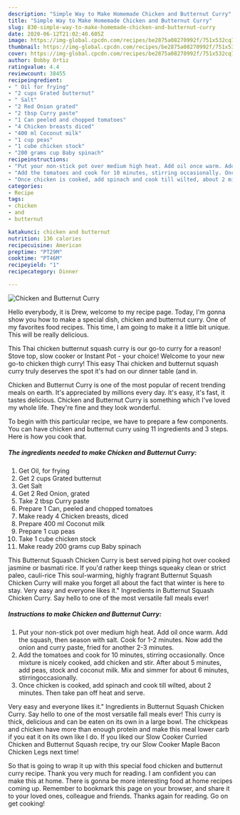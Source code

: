 ```yaml
---
description: "Simple Way to Make Homemade Chicken and Butternut Curry"
title: "Simple Way to Make Homemade Chicken and Butternut Curry"
slug: 830-simple-way-to-make-homemade-chicken-and-butternut-curry
date: 2020-06-12T21:02:40.605Z
image: https://img-global.cpcdn.com/recipes/be2875a08270992f/751x532cq70/chicken-and-butternut-curry-recipe-main-photo.jpg
thumbnail: https://img-global.cpcdn.com/recipes/be2875a08270992f/751x532cq70/chicken-and-butternut-curry-recipe-main-photo.jpg
cover: https://img-global.cpcdn.com/recipes/be2875a08270992f/751x532cq70/chicken-and-butternut-curry-recipe-main-photo.jpg
author: Bobby Ortiz
ratingvalue: 4.4
reviewcount: 38455
recipeingredient:
- " Oil for frying"
- "2 cups Grated butternut"
- " Salt"
- "2 Red Onion grated"
- "2 tbsp Curry paste"
- "1 Can peeled and chopped tomatoes"
- "4 Chicken breasts diced"
- "400 ml Coconut milk"
- "1 cup peas"
- "1 cube chicken stock"
- "200 grams cup Baby spinach"
recipeinstructions:
- "Put your non-stick pot over medium high heat. Add oil once warm. Add the squash, then season with salt. Cook for 1-2 minutes. Now add the onion and curry paste, fried for another 2-3 minutes."
- "Add the tomatoes and cook for 10 minutes, stirring occasionally. Once mixture is nicely cooked, add chicken and stir. After about 5 minutes, add peas, stock and coconut milk. Mix and simmer for about 6 minutes, stirringoccasionally."
- "Once chicken is cooked, add spinach and cook till wilted, about 2 minutes. Then take pan off heat and serve."
categories:
- Recipe
tags:
- chicken
- and
- butternut

katakunci: chicken and butternut 
nutrition: 136 calories
recipecuisine: American
preptime: "PT29M"
cooktime: "PT46M"
recipeyield: "1"
recipecategory: Dinner

---
```



![Chicken and Butternut Curry](https://img-global.cpcdn.com/recipes/be2875a08270992f/751x532cq70/chicken-and-butternut-curry-recipe-main-photo.jpg)

Hello everybody, it is Drew, welcome to my recipe page. Today, I'm gonna show you how to make a special dish, chicken and butternut curry. One of my favorites food recipes. This time, I am going to make it a little bit unique. This will be really delicious.

This Thai chicken butternut squash curry is our go-to curry for a reason! Stove top, slow cooker or Instant Pot - your choice! Welcome to your new go-to chicken thigh curry! This easy Thai chicken and butternut squash curry truly deserves the spot it&#39;s had on our dinner table (and in.

Chicken and Butternut Curry is one of the most popular of recent trending meals on earth. It's appreciated by millions every day. It's easy, it's fast, it tastes delicious. Chicken and Butternut Curry is something which I've loved my whole life. They're fine and they look wonderful.


To begin with this particular recipe, we have to prepare a few components. You can have chicken and butternut curry using 11 ingredients and 3 steps. Here is how you cook that.

<!--inarticleads1-->

##### The ingredients needed to make Chicken and Butternut Curry:

1. Get  Oil, for frying
1. Get 2 cups Grated butternut
1. Get  Salt
1. Get 2 Red Onion, grated
1. Take 2 tbsp Curry paste
1. Prepare 1 Can, peeled and chopped tomatoes
1. Make ready 4 Chicken breasts, diced
1. Prepare 400 ml Coconut milk
1. Prepare 1 cup peas
1. Take 1 cube chicken stock
1. Make ready 200 grams cup Baby spinach


This Butternut Squash Chicken Curry is best served piping hot over cooked jasmine or basmati rice. If you&#39;d rather keep things squeaky clean or strict paleo, cauli-rice This soul-warming, highly fragrant Butternut Squash Chicken Curry will make you forget all about the fact that winter is here to stay. Very easy and everyone likes it.&#34; Ingredients in Butternut Squash Chicken Curry. Say hello to one of the most versatile fall meals ever! 

<!--inarticleads2-->

##### Instructions to make Chicken and Butternut Curry:

1. Put your non-stick pot over medium high heat. Add oil once warm. Add the squash, then season with salt. Cook for 1-2 minutes. Now add the onion and curry paste, fried for another 2-3 minutes.
1. Add the tomatoes and cook for 10 minutes, stirring occasionally. Once mixture is nicely cooked, add chicken and stir. After about 5 minutes, add peas, stock and coconut milk. Mix and simmer for about 6 minutes, stirringoccasionally.
1. Once chicken is cooked, add spinach and cook till wilted, about 2 minutes. Then take pan off heat and serve.


Very easy and everyone likes it.&#34; Ingredients in Butternut Squash Chicken Curry. Say hello to one of the most versatile fall meals ever! This curry is thick, delicious and can be eaten on its own in a large bowl. The chickpeas and chicken have more than enough protein and make this meal lower carb if you eat it on its own like I do. If you liked our Slow Cooker Curried Chicken and Butternut Squash recipe, try our Slow Cooker Maple Bacon Chicken Legs next time! 

So that is going to wrap it up with this special food chicken and butternut curry recipe. Thank you very much for reading. I am confident you can make this at home. There is gonna be more interesting food at home recipes coming up. Remember to bookmark this page on your browser, and share it to your loved ones, colleague and friends. Thanks again for reading. Go on get cooking!
